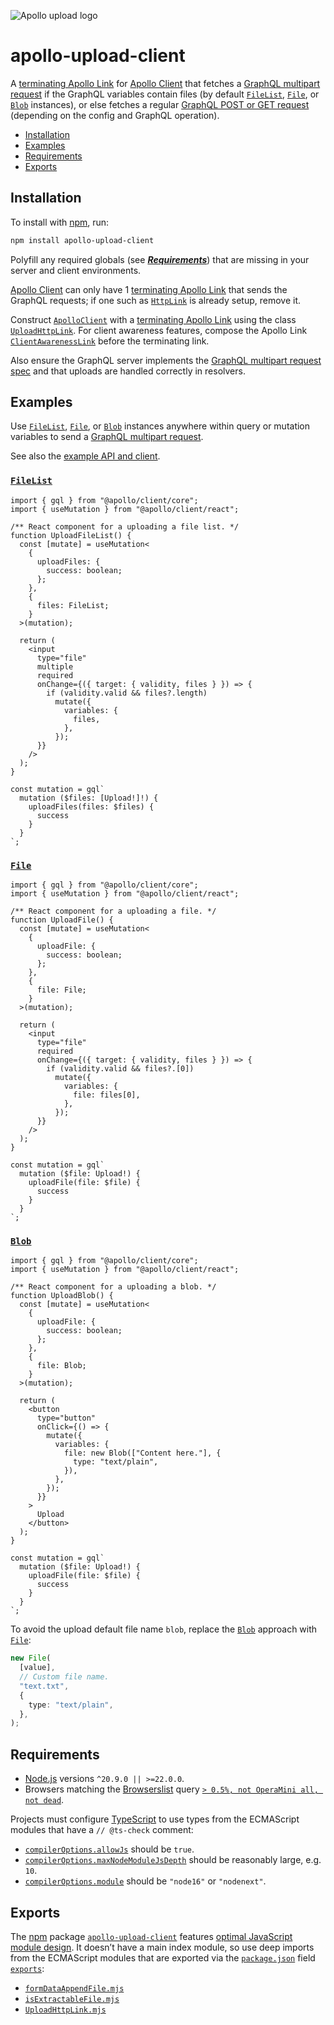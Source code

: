 ![Apollo upload logo](https://cdn.jsdelivr.net/gh/jaydenseric/apollo-upload-client@1.0.0/apollo-upload-logo.svg)

# apollo-upload-client

A [terminating Apollo Link](https://www.apollographql.com/docs/react/api/link/introduction#the-terminating-link) for [Apollo Client](https://www.apollographql.com/docs/react) that fetches a [GraphQL multipart request](https://github.com/jaydenseric/graphql-multipart-request-spec) if the GraphQL variables contain files (by default [`FileList`](https://developer.mozilla.org/en-US/docs/Web/API/FileList), [`File`](https://developer.mozilla.org/en-US/docs/Web/API/File), or [`Blob`](https://developer.mozilla.org/en-US/docs/Web/API/Blob) instances), or else fetches a regular [GraphQL POST or GET request](https://www.apollographql.com/docs/apollo-server/workflow/requests) (depending on the config and GraphQL operation).

- [Installation](#installation)
- [Examples](#examples)
- [Requirements](#requirements)
- [Exports](#exports)

## Installation

To install with [npm](https://docs.npmjs.com/downloading-and-installing-node-js-and-npm), run:

```sh
npm install apollo-upload-client
```

Polyfill any required globals (see [_**Requirements**_](#requirements)) that are missing in your server and client environments.

[Apollo Client](https://www.apollographql.com/docs/react) can only have 1 [terminating Apollo Link](https://www.apollographql.com/docs/react/api/link/introduction#the-terminating-link) that sends the GraphQL requests; if one such as [`HttpLink`](https://www.apollographql.com/docs/react/api/link/apollo-link-http) is already setup, remove it.

Construct [`ApolloClient`](https://www.apollographql.com/docs/react/api/core/ApolloClient) with a [terminating Apollo Link](https://www.apollographql.com/docs/react/api/link/introduction#the-terminating-link) using the class [`UploadHttpLink`](./UploadHttpLink.mjs). For client awareness features, compose the Apollo Link [`ClientAwarenessLink`](https://www.apollographql.com/docs/react/api/link/apollo-link-client-awareness) before the terminating link.

Also ensure the GraphQL server implements the [GraphQL multipart request spec](https://github.com/jaydenseric/graphql-multipart-request-spec) and that uploads are handled correctly in resolvers.

## Examples

Use [`FileList`](https://developer.mozilla.org/en-US/docs/Web/API/FileList), [`File`](https://developer.mozilla.org/en-US/docs/Web/API/File), or [`Blob`](https://developer.mozilla.org/en-US/docs/Web/API/Blob) instances anywhere within query or mutation variables to send a [GraphQL multipart request](https://github.com/jaydenseric/graphql-multipart-request-spec).

See also the [example API and client](https://github.com/jaydenseric/apollo-upload-examples).

### [`FileList`](https://developer.mozilla.org/en-US/docs/Web/API/FileList)

```tsx
import { gql } from "@apollo/client/core";
import { useMutation } from "@apollo/client/react";

/** React component for a uploading a file list. */
function UploadFileList() {
  const [mutate] = useMutation<
    {
      uploadFiles: {
        success: boolean;
      };
    },
    {
      files: FileList;
    }
  >(mutation);

  return (
    <input
      type="file"
      multiple
      required
      onChange={({ target: { validity, files } }) => {
        if (validity.valid && files?.length)
          mutate({
            variables: {
              files,
            },
          });
      }}
    />
  );
}

const mutation = gql`
  mutation ($files: [Upload!]!) {
    uploadFiles(files: $files) {
      success
    }
  }
`;
```

### [`File`](https://developer.mozilla.org/en-US/docs/Web/API/File)

```tsx
import { gql } from "@apollo/client/core";
import { useMutation } from "@apollo/client/react";

/** React component for a uploading a file. */
function UploadFile() {
  const [mutate] = useMutation<
    {
      uploadFile: {
        success: boolean;
      };
    },
    {
      file: File;
    }
  >(mutation);

  return (
    <input
      type="file"
      required
      onChange={({ target: { validity, files } }) => {
        if (validity.valid && files?.[0])
          mutate({
            variables: {
              file: files[0],
            },
          });
      }}
    />
  );
}

const mutation = gql`
  mutation ($file: Upload!) {
    uploadFile(file: $file) {
      success
    }
  }
`;
```

### [`Blob`](https://developer.mozilla.org/en-US/docs/Web/API/Blob)

```tsx
import { gql } from "@apollo/client/core";
import { useMutation } from "@apollo/client/react";

/** React component for a uploading a blob. */
function UploadBlob() {
  const [mutate] = useMutation<
    {
      uploadFile: {
        success: boolean;
      };
    },
    {
      file: Blob;
    }
  >(mutation);

  return (
    <button
      type="button"
      onClick={() => {
        mutate({
          variables: {
            file: new Blob(["Content here."], {
              type: "text/plain",
            }),
          },
        });
      }}
    >
      Upload
    </button>
  );
}

const mutation = gql`
  mutation ($file: Upload!) {
    uploadFile(file: $file) {
      success
    }
  }
`;
```

To avoid the upload default file name `blob`, replace the [`Blob`](https://developer.mozilla.org/en-US/docs/Web/API/Blob) approach with [`File`](https://developer.mozilla.org/en-US/docs/Web/API/File):

```ts
new File(
  [value],
  // Custom file name.
  "text.txt",
  {
    type: "text/plain",
  },
);
```

## Requirements

- [Node.js](https://nodejs.org) versions `^20.9.0 || >=22.0.0`.
- Browsers matching the [Browserslist](https://browsersl.ist) query [`> 0.5%, not OperaMini all, not dead`](https://browsersl.ist/?q=%3E+0.5%25%2C+not+OperaMini+all%2C+not+dead).

Projects must configure [TypeScript](https://www.typescriptlang.org) to use types from the ECMAScript modules that have a `// @ts-check` comment:

- [`compilerOptions.allowJs`](https://www.typescriptlang.org/tsconfig#allowJs) should be `true`.
- [`compilerOptions.maxNodeModuleJsDepth`](https://www.typescriptlang.org/tsconfig#maxNodeModuleJsDepth) should be reasonably large, e.g. `10`.
- [`compilerOptions.module`](https://www.typescriptlang.org/tsconfig#module) should be `"node16"` or `"nodenext"`.

## Exports

The [npm](https://npmjs.com) package [`apollo-upload-client`](https://npm.im/apollo-upload-client) features [optimal JavaScript module design](https://jaydenseric.com/blog/optimal-javascript-module-design). It doesn’t have a main index module, so use deep imports from the ECMAScript modules that are exported via the [`package.json`](./package.json) field [`exports`](https://nodejs.org/api/packages.html#exports):

- [`formDataAppendFile.mjs`](./formDataAppendFile.mjs)
- [`isExtractableFile.mjs`](./isExtractableFile.mjs)
- [`UploadHttpLink.mjs`](./UploadHttpLink.mjs)
